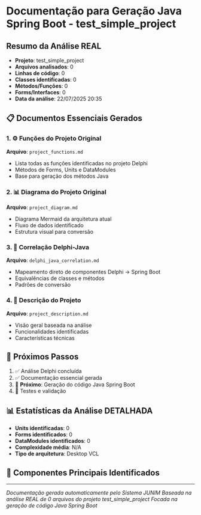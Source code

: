 # Documentação para Geração Java Spring Boot - test_simple_project

## Resumo da Análise REAL
- **Projeto**: test_simple_project
- **Arquivos analisados**: 0
- **Linhas de código**: 0
- **Classes identificadas**: 0
- **Métodos/Funções**: 0
- **Forms/Interfaces**: 0
- **Data da análise**: 22/07/2025 20:35

## 📋 Documentos Essenciais Gerados

### 1. ⚙️ Funções do Projeto Original
**Arquivo**: `project_functions.md`
- Lista todas as funções identificadas no projeto Delphi
- Métodos de Forms, Units e DataModules
- Base para geração dos métodos Java

### 2. 📊 Diagrama do Projeto Original  
**Arquivo**: `project_diagram.md`
- Diagrama Mermaid da arquitetura atual
- Fluxo de dados identificado
- Estrutura visual para conversão

### 3. 🔗 Correlação Delphi-Java
**Arquivo**: `delphi_java_correlation.md`
- Mapeamento direto de componentes Delphi → Spring Boot
- Equivalências de classes e métodos
- Padrões de conversão

### 4. 📝 Descrição do Projeto
**Arquivo**: `project_description.md`
- Visão geral baseada na análise
- Funcionalidades identificadas
- Características técnicas

## 🎯 Próximos Passos
1. ✅ Análise Delphi concluída
2. ✅ Documentação essencial gerada
3. 🔄 **Próximo**: Geração do código Java Spring Boot
4. 🔄 Testes e validação

## 📊 Estatísticas da Análise DETALHADA
- **Units identificadas**: 0
- **Forms identificados**: 0
- **DataModules identificados**: 0
- **Complexidade média**: N/A
- **Tipo de arquitetura**: Desktop VCL

## 🔧 Componentes Principais Identificados

---
*Documentação gerada automaticamente pelo Sistema JUNIM*
*Baseada na análise REAL de 0 arquivos do projeto test_simple_project*
*Focada na geração de código Java Spring Boot*
